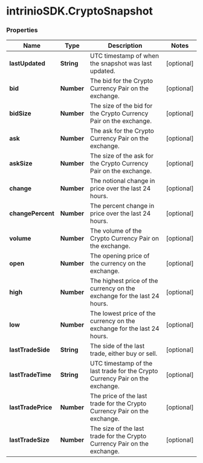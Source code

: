 # intrinioSDK.CryptoSnapshot

### Properties
Name | Type | Description | Notes
------------ | ------------- | ------------- | -------------
**lastUpdated** | **String** | UTC timestamp of when the snapshot was last updated. | [optional] 
**bid** | **Number** | The bid for the Crypto Currency Pair on the exchange. | [optional] 
**bidSize** | **Number** | The size of the bid for the Crypto Currency Pair on the exchange. | [optional] 
**ask** | **Number** | The ask for the Crypto Currency Pair on the exchange. | [optional] 
**askSize** | **Number** | The size of the ask for the Crypto Currency Pair on the exchange. | [optional] 
**change** | **Number** | The notional change in price over the last 24 hours. | [optional] 
**changePercent** | **Number** | The percent change in price over the last 24 hours. | [optional] 
**volume** | **Number** | The volume of the Crypto Currency Pair on the exchange. | [optional] 
**open** | **Number** | The opening price of the currency on the exchange. | [optional] 
**high** | **Number** | The highest price of the currency on the exchange for the last 24 hours. | [optional] 
**low** | **Number** | The lowest price of the currency on the exchange for the last 24 hours. | [optional] 
**lastTradeSide** | **String** | The side of the last trade, either buy or sell. | [optional] 
**lastTradeTime** | **String** | UTC timestamp of the last trade for the Crypto Currency Pair on the exchange. | [optional] 
**lastTradePrice** | **Number** | The price of the last trade for the Crypto Currency Pair on the exchange. | [optional] 
**lastTradeSize** | **Number** | The size of the last trade for the Crypto Currency Pair on the exchange. | [optional] 


